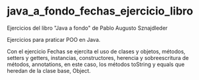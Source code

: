 # java_a_fondo_fechas_ejercicio_libro
Ejercicios del libro "Java a fondo" de Pablo Augusto Sznajdleder

Ejercicios para praticar POO en Java.

Con el ejercicio Fechas se ejercita el uso de clases y objetos, métodos, setters y getters, instancias, constructores, herencia y sobreescritura de métodos, annotations,
en este caso, los métodos toString y equals que heredan de la clase base,  Object.
